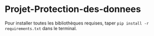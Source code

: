 # Projet-Protection-des-donnees

Pour installer toutes les bibliothèques requises, taper `pip install -r requirements.txt` dans le terminal. 
